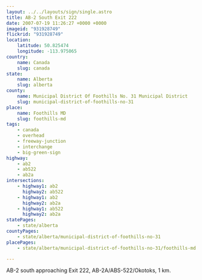 ```yaml
---
layout: ../../layouts/sign/single.astro
title: AB-2 South Exit 222
date: 2007-07-19 11:26:27 +0000 +0000
imageid: "931928749"
flickrid: "931928749"
location:
    latitude: 50.825474
    longitude: -113.975065
country:
    name: Canada
    slug: canada
state:
    name: Alberta
    slug: alberta
county:
    name: Municipal District Of Foothills No. 31 Municipal District
    slug: municipal-district-of-foothills-no-31
place:
    name: Foothills MD
    slug: foothills-md
tags:
    - canada
    - overhead
    - freeway-junction
    - interchange
    - big-green-sign
highway:
    - ab2
    - ab522
    - ab2a
intersections:
    - highway1: ab2
      highway2: ab522
    - highway1: ab2
      highway2: ab2a
    - highway1: ab522
      highway2: ab2a
statePages:
    - state/alberta
countyPages:
    - state/alberta/municipal-district-of-foothills-no-31
placePages:
    - state/alberta/municipal-district-of-foothills-no-31/foothills-md

---
```

AB-2 south approaching Exit 222, AB-2A/ABS-522/Okotoks, 1 km.